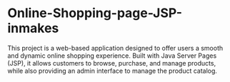 # Online-Shopping-page-JSP-inmakes
This project is a web-based application designed to offer users a smooth and dynamic online shopping experience. Built with Java Server Pages (JSP), it allows customers to browse, purchase, and manage products, while also providing an admin interface to manage the product catalog.
